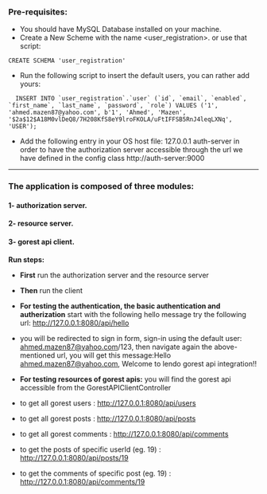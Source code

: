 ### Pre-requisites:
- You should have MySQL Database installed on your machine.
- Create a New Scheme with the name <user_registration>.
  or use that script: 
```
CREATE SCHEMA 'user_registration'
```
- Run the following script to insert the default users, you can rather
add yours:
```
  INSERT INTO `user_registration`.`user` (`id`, `email`, `enabled`, `first_name`, `last_name`, `password`, `role`) VALUES ('1', 'ahmed.mazen87@yahoo.com', b'1', 'Ahmed', 'Mazen', '$2a$12$A18M0vlDeQ8/7H208KfS8eY9lroFKOLA/uFtIFFSB5RnJ4leqLXNq', 'USER');
```
- Add the following entry in your OS host file:
127.0.0.1       auth-server
in order to have the authorization server accessible through
the url we have defined in the config class http://auth-server:9000
---------------------------------------------------------------------------------

### The application is composed of three modules:

#### 1- authorization server.
#### 2- resource server.
#### 3- gorest api client.

**Run steps:**
- **First** run the authorization server and the resource server
- **Then** run the client
- **For testing the authentication, the basic authentication and autherization** start with the following
hello message try the following url: http://127.0.0.1:8080/api/hello 
- you will be redirected to sign in form, sign-in using the default user: ahmed.mazen87@yahoo.com/123, then navigate again the above-mentioned
url, you will get this message:Hello ahmed.mazen87@yahoo.com, Welcome to lendo gorest api integration!!
  
- **For testing resources of gorest apis:** you will find the gorest api accessible from the GorestAPIClientController
- to get all gorest users : http://127.0.0.1:8080/api/users
- to get all gorest posts : http://127.0.0.1:8080/api/posts
- to get all gorest comments : http://127.0.0.1:8080/api/comments
- to get the posts of specific userId (eg. 19) : http://127.0.0.1:8080/api/posts/19
- to get the comments of specific post (eg. 19) : http://127.0.0.1:8080/api/comments/19



